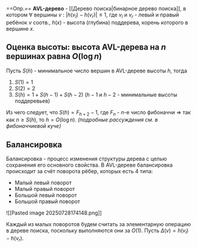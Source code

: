 ==Опр.== **AVL-дерево** - [[Дерево поиска|бинарное дерево поиска]], в котором $\forall$ вершины $v\ :\ |h(v_l) - h(v_r)| \leq 1$, где $v_l$ и $v_r$ - левый и правый ребёнок $v$ соотв., $h(x)$ - высота (глубина) поддерева, корень которого в вершине $x$.

## Оценка высоты: высота AVL-дерева на $n$ вершинах равна $O(\log n)$

Пусть $S(h)$ - минимальное число вершин в AVL-дереве высоты $h$, тогда
1) $S(1) = 1$ 
2) $S(2) = 2$
3) $S(h) = 1 + S(h - 1) + S(h - 2)$ ($h-1$ и $h-2$ - минимальные высоты поддеревьев)

Из чего следует, что $S(h) = F_{h+2}-1$, где $F_n$ - $n$-е число фибоначчи $\Rightarrow$ так как $n \geq S(h)$, то $h = O(\log n)$. *(подробные рассуждения см. в фибоначчиевой куче)*

## Балансировка

Балансировка - процесс изменения структуры дерева с целью сохранения его основного свойства. В AVL-дереве балансировка происходит за счёт поворота рёбер, которых есть 4 типа:
- Малый левый поворот
- Малый правый поворот
- Большой левый поворот
- Большой правый поворот

![[Pasted image 20250728174148.png]]

Каждый из малых поворотов будем считать за элементарную операцию в дереве поиска, поскольку выполняются они за $O(1)$. Пусть $\Delta(v) = h(v_l) - h(v_r)$.
